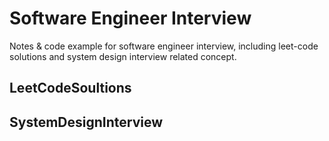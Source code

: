 # Software Engineer Interview
Notes & code example for software engineer interview, including leet-code solutions and system design interview related concept.

## LeetCodeSoultions
## SystemDesignInterview
